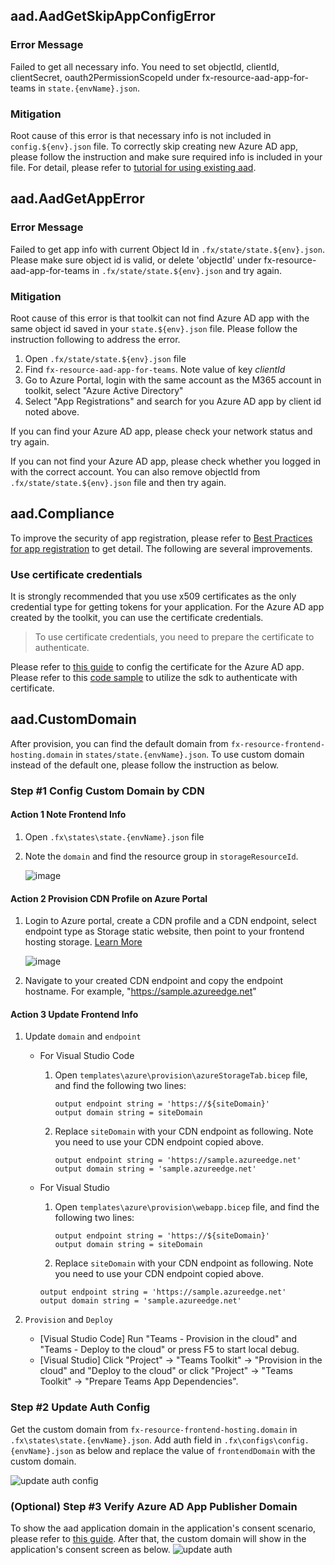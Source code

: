 ## aad.AadGetSkipAppConfigError

### Error Message

Failed to get all necessary info. You need to set objectId, clientId, clientSecret, oauth2PermissionScopeId under fx-resource-aad-app-for-teams in `state.{envName}.json`.

### Mitigation

Root cause of this error is that necessary info is not included in `config.${env}.json` file. To correctly skip creating new Azure AD app, please follow the instruction and make sure required info is included in your file. For detail, please refer to [tutorial for using existing aad](./using-existing-aad.md#set-necessary-info-in-teamsfx-project).


## aad.AadGetAppError

### Error Message

Failed to get app info with current Object Id in `.fx/state/state.${env}.json`. Please make sure object id is valid, or delete 'objectId' under fx-resource-aad-app-for-teams in `.fx/state/state.${env}.json` and try again.

### Mitigation

Root cause of this error is that toolkit can not find Azure AD app with the same object id saved in your `state.${env}.json` file. Please follow the instruction following to address the error.

1. Open `.fx/state/state.${env}.json` file
2. Find `fx-resource-aad-app-for-teams`. Note value of key *clientId*
3. Go to Azure Portal, login with the same account as the M365 account in toolkit, select "Azure Active Directory"
4. Select "App Registrations" and search for you Azure AD app by client id noted above.

If you can find your Azure AD app, please check your network status and try again.

If you can not find your Azure AD app, please check whether you logged in with the correct account. You can also remove objectId from `.fx/state/state.${env}.json` file and then try again.

## aad.Compliance
To improve the security of app registration, please refer to [Best Practices for app registration](
https://docs.microsoft.com/en-us/azure/active-directory/develop/security-best-practices-for-app-registration) to get detail. The following are several improvements.
### Use certificate credentials
It is strongly recommended that you use x509 certificates as the only credential type for getting tokens for your application. For the Azure AD app created by the toolkit, you can use the certificate credentials.
> To use certificate credentials, you need to prepare the certificate to authenticate.

Please refer to [this guide](https://docs.microsoft.com/en-us/azure/active-directory/develop/active-directory-certificate-credentials#register-your-certificate-with-microsoft-identity-platform) to config the certificate for the Azure AD app.
Please refer to this [code sample](https://github.com/OfficeDev/TeamsFx/tree/dev/packages/sdk#use-certificate-based-authentication-in-azure-function) to utilize the sdk to authenticate with certificate.

## aad.CustomDomain
After provision, you can find the default domain from `fx-resource-frontend-hosting.domain` in `states/state.{envName}.json`. To use custom domain instead of the default one, please follow the instruction as below.
### Step #1 Config Custom Domain by CDN
#### Action 1 Note Frontend Info
1. Open `.fx\states\state.{envName}.json` file
2. Note the `domain` and find the resource group in `storageResourceId`.

    ![image](../images/fx-core/aad/frontend-state.png)

#### Action 2 Provision CDN Profile on Azure Portal
1. Login to Azure portal, create a CDN profile and a CDN endpoint, select endpoint type as Storage static website, then point to your frontend hosting storage. [Learn More](https://docs.microsoft.com/en-us/azure/cdn/cdn-create-new-endpoint)

    ![image](../images/fx-core/aad/appIdUri-cdn-portal.png)

1. Navigate to your created CDN endpoint and copy the endpoint hostname. For example, "https://sample.azureedge.net"

#### Action 3 Update Frontend Info
1. Update `domain` and `endpoint`
    * For Visual Studio Code
        1. Open `templates\azure\provision\azureStorageTab.bicep` file, and find the following two lines:
            ```
            output endpoint string = 'https://${siteDomain}'
            output domain string = siteDomain
            ```

        1. Replace `siteDomain` with your CDN endpoint as following. Note you need to use your CDN endpoint copied above.
            ```
            output endpoint string = 'https://sample.azureedge.net'
            output domain string = 'sample.azureedge.net'
            ```
    * For Visual Studio
        1. Open `templates\azure\provision\webapp.bicep` file, and find the following two lines:
            ```
            output endpoint string = 'https://${siteDomain}'
            output domain string = siteDomain
            ```

        1. Replace `siteDomain` with your CDN endpoint as following. Note you need to use your CDN endpoint copied above.
        ```
        output endpoint string = 'https://sample.azureedge.net'
        output domain string = 'sample.azureedge.net'
        ```

1. `Provision` and `Deploy`
    * [Visual Studio Code] Run "Teams - Provision in the cloud" and "Teams - Deploy to the cloud" or press F5 to start local debug.
    * [Visual Studio] Click "Project" -> "Teams Toolkit" -> "Provision in the cloud" and "Deploy to the cloud" or click "Project" -> "Teams Toolkit" -> "Prepare Teams App Dependencies".


### Step #2 Update Auth Config
Get the custom domain from `fx-resource-frontend-hosting.domain` in `.fx\states\state.{envName}.json`. Add auth field in `.fx\configs\config.{envName}.json` as below and replace the value of `frontendDomain` with the custom domain. 

   ![update auth config](../images/fx-core/aad/update-auth-config.png)
### (Optional) Step #3 Verify Azure AD App Publisher Domain
To show the aad application domain in the application's consent scenario, please refer to [this guide](https://docs.microsoft.com/en-us/azure/active-directory/develop/howto-configure-publisher-domain).
After that, the custom domain will show in the application's consent screen as below.
![update auth ](../images/fx-core/aad/publisher-domain.png)
